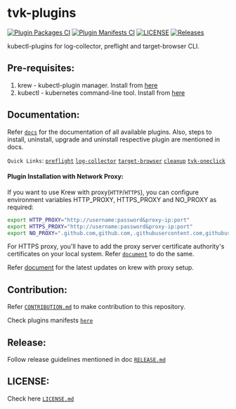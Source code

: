 # tvk-plugins
[![Plugin Packages CI](https://github.com/trilioData/tvk-plugins/actions/workflows/plugin-packages.yml/badge.svg)](https://github.com/trilioData/tvk-plugins/actions/workflows/plugin-packages.yml)
[![Plugin Manifests CI](https://github.com/trilioData/tvk-plugins/actions/workflows/plugin-manifests.yml/badge.svg)](https://github.com/trilioData/tvk-plugins/actions/workflows/plugin-manifests.yml)
[![LICENSE](https://img.shields.io/github/license/trilioData/tvk-plugins.svg)](https://github.com/trilioData/tvk-plugins/blob/master/LICENSE.md)
[![Releases](https://img.shields.io/github/v/release/trilioData/tvk-plugins.svg?include_prereleases)](https://github.com/trilioData/tvk-plugins/releases)

kubectl-plugins for log-collector, preflight and target-browser CLI.

## Pre-requisites:

1. krew - kubectl-plugin manager. Install from [here](https://krew.sigs.k8s.io/docs/user-guide/setup/install/)
2. kubectl - kubernetes command-line tool. Install from [here](https://kubernetes.io/docs/tasks/tools/install-kubectl/)


## Documentation:

Refer [`docs`](docs) for the documentation of all available plugins.
Also, steps to install, uninstall, upgrade and uninstall respective plugin are mentioned in docs.

`Quick Links`: [`preflight`](docs/preflight/README.md)  [`log-collector`](docs/log-collector/README.md) [`target-browser`](docs/target-browser/README.md)
[`cleanup`](docs/cleanup/README.md) [`tvk-oneclick`](docs/tvk-oneclick/README.md) 


#### Plugin Installation with Network Proxy:

If you want to use Krew with proxy(`HTTP`/`HTTPS`), you can configure environment variables HTTP_PROXY, HTTPS_PROXY and NO_PROXY as
required:
```bash
export HTTP_PROXY="http://username:password&proxy-ip:port"
export HTTPS_PROXY="http://username:password&proxy-ip:port"
export NO_PROXY=".github.com,github.com,.githubusercontent.com,githubusercontent.com,ip1,ip2:port2,.example.com"
```

For HTTPS proxy, you'll have to add the proxy server certificate authority's certificates on your local system.
Refer [`document`](https://manuals.gfi.com/en/kerio/connect/content/server-configuration/ssl-certificates/adding-trusted-root-certificates-to-the-server-1605.html)
to do the same.

Refer [document](https://krew.sigs.k8s.io/docs/user-guide/advanced-configuration/#custom-network-proxy) for the latest updates
on krew with proxy setup.

## Contribution:

Refer [`CONTRIBUTION.md`](docs/CONTRIBUTION.md) to make contribution to this repository.

Check plugins manifests [`here`](plugins)

## Release:

Follow release guidelines mentioned in doc [`RELEASE.md`](docs/RELEASE.md)


## LICENSE:

Check here [`LICENSE.md`](LICENSE.md) 
